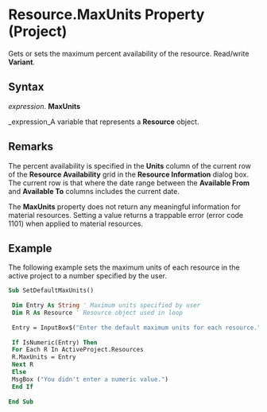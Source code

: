 
# Resource.MaxUnits Property (Project)

Gets or sets the maximum percent availability of the resource. Read/write  **Variant**.


## Syntax

 _expression_. **MaxUnits**

 _expression_A variable that represents a  **Resource** object.


## Remarks

The percent availability is specified in the  **Units** column of the current row of the **Resource Availability** grid in the **Resource Information** dialog box. The current row is that where the date range between the **Available From** and **Available To** columns includes the current date.

The  **MaxUnits** property does not return any meaningful information for material resources. Setting a value returns a trappable error (error code 1101) when applied to material resources.


## Example

The following example sets the maximum units of each resource in the active project to a number specified by the user.


```vb
Sub SetDefaultMaxUnits() 
 
 Dim Entry As String ' Maximum units specified by user 
 Dim R As Resource ' Resource object used in loop 
 
 Entry = InputBox$("Enter the default maximum units for each resource.") 
 
 If IsNumeric(Entry) Then 
 For Each R In ActiveProject.Resources 
 R.MaxUnits = Entry 
 Next R 
 Else 
 MsgBox ("You didn't enter a numeric value.") 
 End If 
 
End Sub
```

